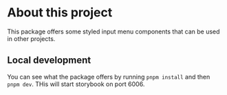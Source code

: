# About this project

This package offers some styled input menu components that can be used in other projects.

## Local development

You can see what the package offers by running `pnpm install` and then `pnpm dev`. THis will start storybook on port 6006.
